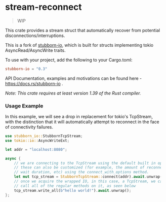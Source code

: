 stream-reconnect
===========

> WIP

This crate provides a stream struct that automatically recover from potential disconnections/interruptions.

This is a fork of [stubborn-io](https://github.com/craftytrickster/stubborn-io), which is built for structs implementing
tokio AsyncRead/AsyncWrite traits.

To use with your project, add the following to your Cargo.toml:

```toml
stubborn-io = "0.3"
```

API Documentation, examples and motivations can be found here -
https://docs.rs/stubborn-io .

*Note: This crate requires at least version 1.39 of the Rust compiler.*


### Usage Example

In this example, we will see a drop in replacement for tokio's TcpStream, with the
distinction that it will automatically attempt to reconnect in the face of connectivity failures.

```rust
use stubborn_io::StubbornTcpStream;
use tokio::io::AsyncWriteExt;

let addr = "localhost:8080";

async {
    // we are connecting to the TcpStream using the default built in options.
    // these can also be customized (for example, the amount of reconnect attempts,
    // wait duration, etc) using the connect_with_options method.
    let mut tcp_stream = StubbornTcpStream::connect(addr).await.unwrap();
    // once we acquire the wrapped IO, in this case, a TcpStream, we can
    // call all of the regular methods on it, as seen below
    tcp_stream.write_all(b"hello world!").await.unwrap();
};
```

